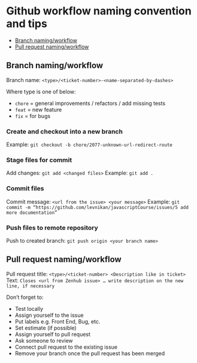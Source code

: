 # Github workflow naming convention and tips

- [Branch naming/workflow](#branch-naming/workflow)
- [Pull request naming/workflow](#pull-request-naming/workflow)

## Branch naming/workflow
Branch name: `<type>/<ticket-number>-<name-separated-by-dashes>`

Where type is one of below:
- `chore` = general improvements / refactors / add missing tests
- `feat` = new feature
- `fix` = for bugs

### Create and checkout into a new branch
Example: ```git checkout -b chore/2077-unknown-url-redirect-route```

### Stage files for commit
Add changes: `git add <changed files>`
Example: ```git add .```

### Commit files
Commit message: `<url from the issue> <your message>`
Example: ```git commit -m “https://github.com/levnikan/javascriptCourse/issues/5 add more documentation”```

### Push files to remote repository
Push to created branch: ```git push origin <your branch name>```

## Pull request naming/workflow
Pull request title: `<type>/<ticket-number> <Description like in ticket>`
Text: `Closes <url from Zenhub issue> … write description on the new line, if necessary`

Don’t forget to:
- Test locally
- Assign yourself to the issue
- Put labels e.g. Front End, Bug, etc.
- Set estimate (if possible)
- Assign yourself to pull request
- Ask someone to review
- Connect pull request to the existing issue
- Remove your branch once the pull request has been merged
